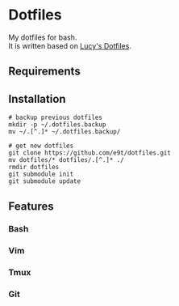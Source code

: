# Dotfiles

My dotfiles for bash.<br>
It is written based on [Lucy's Dotfiles](https://github.com/e9t/dotfiles).

## Requirements

## Installation
```shell
# backup previous dotfiles
mkdir -p ~/.dotfiles.backup
mv ~/.[^.]* ~/.dotfiles.backup/

# get new dotfiles
git clone https://github.com/e9t/dotfiles.git
mv dotfiles/* dotfiles/.[^.]* ./
rmdir dotfiles
git submodule init
git submodule update
```

## Features

### Bash

### Vim

### Tmux

### Git
